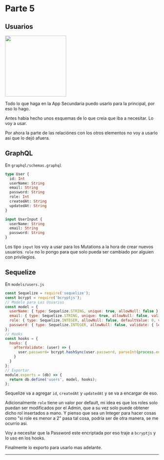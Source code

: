 # Parte 5
## Usuarios

<img src="https://cdn.icon-icons.com/icons2/885/PNG/512/5th_icon-icons.com_68918.png" width="200">

Todo lo que haga en la App Secundaria puedo usarlo para la principal, por eso lo hago. 

Antes habia hecho unos esquemas de lo que creia que iba a necesitar. Lo voy a usar.

Por ahora la parte de las relaciónes con los otros elementos no voy a usarlo asi que lo dejó afuera.

## GraphQL

En `graphql/schemas.graphql`

```graphql
type User {
  id: Int
  userName: String
  email: String
  password: String
  role: Int
  createdAt: String
  updatedAt: String
}

input UserInput {
  userName: String
  email: String
  password: String
}
```

Los tipo `input` los voy a usar para los Mutations a la hora de crear nuevos usuarios. `role` no lo pongo para que solo pueda ser cambiado por alguien con privilegios.

## Sequelize

En `models/users.js`

```javascript
const Sequelize = require('sequelize');
const bcrypt = require('bcryptjs');
// Modelo para Los Usuarios
const model = {
  userName: { type: Sequelize.STRING, unique: true, allowNull: false },
  email: { type: Sequelize.STRING, unique: true, allowNull: false, validate: { isEmail: true } },
  role: { type: Sequelize.INTEGER, allowNull: false, defaultValue: 0, validate: { min: 0, max: 2 } },
  password: { type: Sequelize.INTEGER, allowNull: false, validate: { len: [4,16] } }
};
// Hooks
const hooks = {
  hooks: {
    afterValidate: (user) => {
      user.password= bcrypt.hashSync(user.password, parseInt(process.env.CRYPT_SECRET));
    }
  }
};
// Exportar
module.exports = (db) => {
  return db.define('users', model, hooks);
};
```

Sequelize va a agregar `id`, `createdAt` y `updatedAt` y se va a encargar de eso.

Adicionalmente `role` tiene un valor por default, mi idea es que los roles solo puedan ser modificados por el Admin, que a su vez solo puede obtener dicho rol insertados a mano. Y pienso que sea un Integer para hacer cosas como "si role es menor a 2" pasa tal cosa, podría ser de otra manera, se me ocurrio asi.

Voy a necesitar que la Password este encriptada por eso traje a `bcryptjs` y lo uso en los hooks. 

Finalmente lo exporto para usarlo mas adelante.

- - - -
